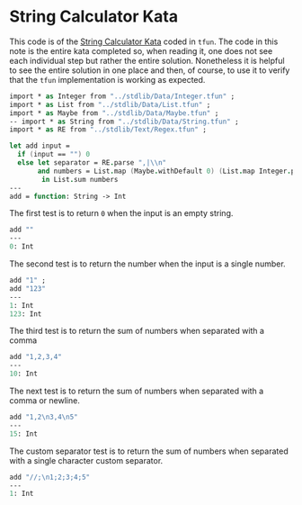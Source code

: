 # String Calculator Kata

This code is of the
[String Calculator Kata](https://katalyst.codurance.com/string-calculator) coded
in `tfun`. The code in this note is the entire kata completed so, when reading
it, one does not see each individual step but rather the entire solution.
Nonetheless it is helpful to see the entire solution in one place and then, of
course, to use it to verify that the `tfun` implementation is working as
expected.

```fsharp xt id=StringCalculatorKata
import * as Integer from "../stdlib/Data/Integer.tfun" ;
import * as List from "../stdlib/Data/List.tfun" ;
import * as Maybe from "../stdlib/Data/Maybe.tfun" ;
-- import * as String from "../stdlib/Data/String.tfun" ;
import * as RE from "../stdlib/Text/Regex.tfun" ;

let add input =
  if (input == "") 0
  else let separator = RE.parse ",|\\n"
       and numbers = List.map (Maybe.withDefault 0) (List.map Integer.parse (RE.split separator input))
        in List.sum numbers
---
add = function: String -> Int
```

The first test is to return `0` when the input is an empty string.

```fsharp xt id=Given a blank; use=StringCalculatorKata
add ""
---
0: Int
```

The second test is to return the number when the input is a single number.

```fsharp xt id=Given a value; use=StringCalculatorKata
add "1" ;
add "123"
---
1: Int
123: Int
```

The third test is to return the sum of numbers when separated with a comma

```fsharp xt id=Given values separated with a comma; use=StringCalculatorKata
add "1,2,3,4"
---
10: Int
```

The next test is to return the sum of numbers when separated with a comma or
newline.

```fsharp xt id=Given values separated with a comma or newline; use=StringCalculatorKata
add "1,2\n3,4\n5"
---
15: Int
```

The custom separator test is to return the sum of numbers when separated with a
single character custom separator.

```fsharp xt id=Given values separated with a single character separator; use=StringCalculatorKata
add "//;\n1;2;3;4;5"
---
1: Int
```
